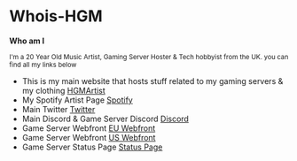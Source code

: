 # Whois-HGM


**Who am I**

<sup> I'm a 20 Year Old Music Artist, Gaming Server Hoster & Tech hobbyist from the UK. </sup>
<sup> you can find all my links below </sup>

- This is my main website that hosts stuff related to my gaming servers & my clothing [HGMArtist](https://hgmartist.net)
- My Spotify Artist Page [Spotify](https://open.spotify.com/artist/1ctu7NYmpvGRwUUqRWXt0E)
- Main Twitter [Twitter](https://twitter.com/HGMPlays)
- Main Discord & Game Server Discord [Discord](https://discord.gg/HGMServers)
- Game Server Webfront [EU Webfront](https://eu.hgmservers.com)
- Game Server Webfront [US Webfront](https://us.hgmservers.com)
- Game Server Status Page [Status Page](https://status.hgmservers.com)
